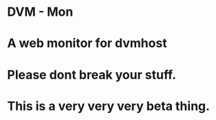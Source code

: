 # DVM - Mon
# A web monitor for dvmhost
# Please dont break your stuff.
# This is a very very very beta thing.
